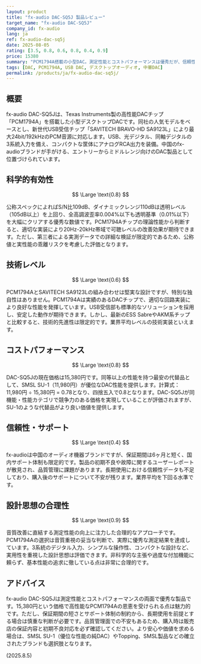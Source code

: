 ```yaml
---
layout: product
title: "fx-audio DAC-SQ5J 製品レビュー"
target_name: "fx-audio DAC-SQ5J"
company_id: fx-audio
lang: ja
ref: fx-audio-dac-sq5j
date: 2025-08-05
rating: [3.5, 0.8, 0.6, 0.8, 0.4, 0.9]
price: 15380
summary: "PCM1794A搭載の小型DAC。測定性能とコストパフォーマンスは優秀だが、信頼性・サポートに課題あり"
tags: [DAC, PCM1794A, USB DAC, デスクトップオーディオ, 中華DAC]
permalink: /products/ja/fx-audio-dac-sq5j/
---
```


## 概要

fx-audio DAC-SQ5Jは、Texas Instruments製の高性能DACチップ「PCM1794A」を搭載した小型デスクトップDACです。同社の人気モデルをベースとし、新世代USB受信チップ「SAVITECH BRAVO-HD SA9123L」により最大24bit/192kHzのPCM音源に対応します。USB、光デジタル、同軸デジタルの3系統入力を備え、コンパクトな筐体にアナログRCA出力を装備。中国のfx-audioブランドが手がける、エントリーからミドルレンジ向けのDAC製品として位置づけられています。

## 科学的有効性

$$ \Large \text{0.8} $$

公称スペックによればS/N比109dB、ダイナミックレンジ110dBは透明レベル（105dB以上）を上回り、全高調波歪率0.004%以下も透明基準（0.01%以下）を大幅にクリアする優秀な数値です。PCM1794Aチップの理論性能から判断すると、適切な実装により20Hz-20kHz帯域で可聴レベルの改善効果が期待できます。ただし、第三者による実測データでの詳細な検証が限定的であるため、公称値と実性能の乖離リスクを考慮した評価となります。

## 技術レベル

$$ \Large \text{0.6} $$

PCM1794AとSAVITECH SA9123Lの組み合わせは堅実な設計ですが、特別な独自性はありません。PCM1794Aは実績のあるDACチップで、適切な回路実装により良好な性能を発揮しています。USB受信部も標準的なソリューションを採用し、安定した動作が期待できます。しかし、最新のESS SabreやAKM系チップと比較すると、技術的先進性は限定的です。業界平均レベルの技術実装といえます。

## コストパフォーマンス

$$ \Large \text{0.8} $$

DAC-SQ5Jの現在価格は15,380円です。同等以上の性能を持つ最安の代替品として、SMSL SU-1（11,980円）が優位なDAC性能を提供します。計算式：11,980円 ÷ 15,380円 = 0.78となり、四捨五入で0.8となります。DAC-SQ5Jが同機能・性能カテゴリで競争力のある価格を実現していることが評価されますが、SU-1のような代替品がより良い価値を提供します。

## 信頼性・サポート

$$ \Large \text{0.4} $$

fx-audioは中国のオーディオ機器ブランドですが、保証期間は6ヶ月と短く、国内サポート体制も限定的です。製品の初期不良や故障に関するユーザーレポートが散見され、品質管理に課題があります。長期使用における信頼性データも不足しており、購入後のサポートについて不安が残ります。業界平均を下回る水準です。

## 設計思想の合理性

$$ \Large \text{0.9} $$

音質改善に直結する測定性能の向上に注力した合理的なアプローチです。PCM1794Aの選択は音質重視の妥当な判断で、実際に優秀な測定結果を達成しています。3系統のデジタル入力、シンプルな操作性、コンパクトな設計など、実用性を重視した設計思想は評価できます。非科学的な主張や過度な付加機能に頼らず、基本性能の追求に徹している点は非常に合理的です。

## アドバイス

fx-audio DAC-SQ5Jは測定性能とコストパフォーマンスの両面で優秀な製品です。15,380円という価格で高性能なPCM1794Aの恩恵を受けられる点は魅力的です。ただし、保証期間の短さとサポート体制の制約から、長期使用を前提とする場合は慎重な判断が必要です。品質管理面での不安もあるため、購入時は販売店の保証内容と初期不良対応を必ず確認してください。より安心や価値を求める場合は、SMSL SU-1（優位な性能の純DAC）やTopping、SMSL製品などの確立されたブランドも選択肢となります。

(2025.8.5)
